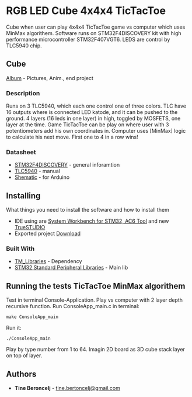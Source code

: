 # RGB LED Cube 4x4x4 TicTacToe 

Cube when user can play 4x4x4 TicTacToe game vs computer which uses MinMax algorithem.
Software runs on STM32F4DISCOVERY kit with high performance microcontroller STM32F407VGT6.
LEDS are control by TLC5940 chip.

## Cube

[Album](https://imgur.com/a/et8Eu76) - Pictures, Anim., end project


### Description

Runs on 3 TLC5940, which each one control one of three colors. TLC have 16 outputs where is connected LED katode, and it can be pushed to the ground. 4 layers (16 leds in one layer) in high, toggled by MOSFETS, one layer at the time.
Game TicTacToe can be play on where user with 3 potentiometers add his own coordinates in. Computer uses [MinMax] logic to calculate his next move. First one to 4 in a row wins!

### Datasheet

* [STM32F4DISCOVERY](http://www.st.com/content/ccc/resource/technical/document/user_manual/70/fe/4a/3f/e7/e1/4f/7d/DM00039084.pdf/files/DM00039084.pdf/jcr:content/translations/en.DM00039084.pdf) - general inforamtion
* [TLC5940](http://www.ti.com/lit/ds/symlink/tlc5940.pdf) - manual
* [Shematic](https://cdn.instructables.com/ORIG/F7Q/NBEM/H1QMLAYD/F7QNBEMH1QMLAYD.png) - for Arduino

## Installing

What things you need to install the software and how to install them
* IDE using are [System Workbench for STM32, AC6 Tool](http://www.openstm32.org/System%2BWorkbench%2Bfor%2BSTM32) and new [TrueSTUDIO](http://www.st.com/en/development-tools/truestudio.html)
* Exported project [Download]()


### Built With

* [TM_Libraries](http://stm32f4-discovery.net/2014/05/all-stm32f429-libraries-at-one-place/) - Dependency
* [STM32 Standard Peripheral Libraries](http://www.st.com/en/embedded-software/stm32-standard-peripheral-libraries.html?querycriteria=productId=LN1939) - Main lib



## Running the tests TicTacToe MinMax algorithem

Test in terminal Console-Application. Play vs computer with 2 layer depth recursive function. Run ConsoleApp_main.c in terminal:
```
make ConsoleApp_main
```
Run it:
```
./ConsoleApp_main
```
Play by type number from 1 to 64. Imagin 2D board as 3D cube stack layer on top of layer.

## Authors

* **Tine Beroncelj** - tine.bertoncelj@gmail.com
